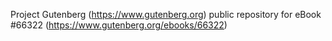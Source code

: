Project Gutenberg (https://www.gutenberg.org) public repository for
eBook #66322 (https://www.gutenberg.org/ebooks/66322)
